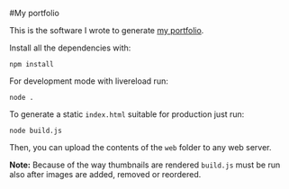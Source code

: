 #My portfolio

This is the software I wrote to generate [my portfolio](http://ntrrgc.rufian.eu/portfolio/).

Install all the dependencies with:

    npm install

For development mode with livereload run:

    node .

To generate a static `index.html` suitable for production just run:

    node build.js

Then, you can upload the contents of the `web` folder to any web server.

**Note:** Because of the way thumbnails are rendered `build.js` must be run also after images are added, removed or reordered.
